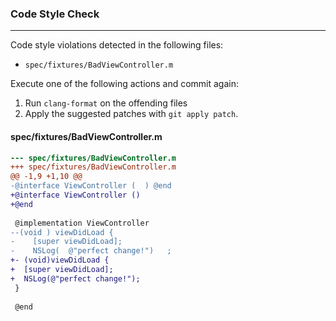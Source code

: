 ### Code Style Check
---
Code style violations detected in the following files:
* `spec/fixtures/BadViewController.m`

Execute one of the following actions and commit again:
1. Run `clang-format` on the offending files
2. Apply the suggested patches with `git apply patch`.

#### spec/fixtures/BadViewController.m
```diff 
--- spec/fixtures/BadViewController.m
+++ spec/fixtures/BadViewController.m
@@ -1,9 +1,10 @@
-@interface ViewController (  ) @end
+@interface ViewController ()
+@end
 
 @implementation ViewController
--(void ) viewDidLoad {
-    [super viewDidLoad];
-    NSLog(  @"perfect change!")   ;
+- (void)viewDidLoad {
+  [super viewDidLoad];
+  NSLog(@"perfect change!");
 }
 
 @end

``` 
